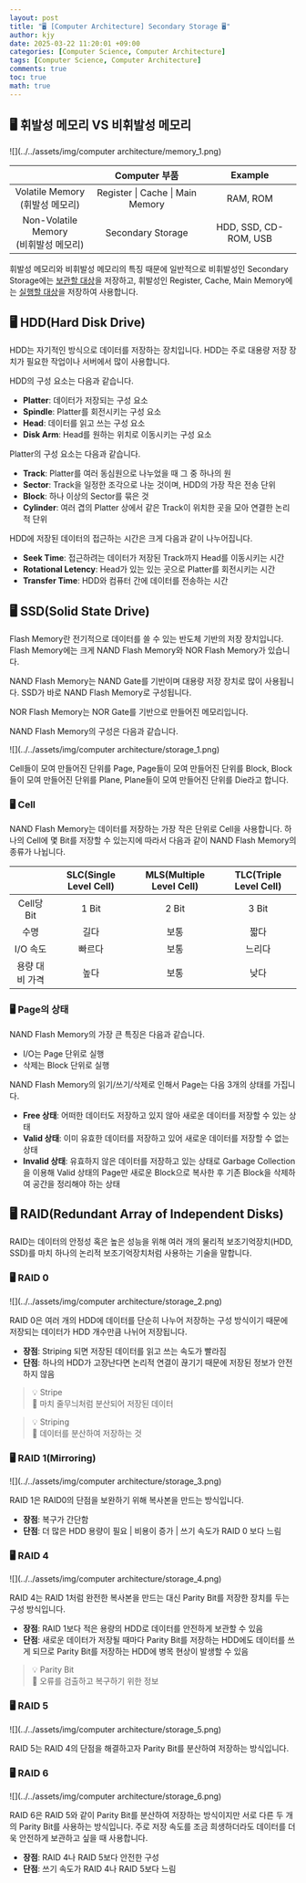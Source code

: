 ```yaml
---
layout: post
title: "🖥️ [Computer Architecture] Secondary Storage 🖥️"
author: kjy
date: 2025-03-22 11:20:01 +09:00
categories: [Computer Science, Computer Architecture]
tags: [Computer Science, Computer Architecture]
comments: true
toc: true
math: true
---
```


## 🖥️ 휘발성 메모리 VS 비휘발성 메모리

![](../../assets/img/computer architecture/memory_1.png)

|              | Computer 부품 | Example |
|:----------------------: | :----------:| :----------:|
| Volatile Memory <br/> (휘발성 메모리) | Register \| Cache \| Main Memory | RAM, ROM |
| Non-Volatile Memory <br/> (비휘발성 메모리) | Secondary Storage | HDD, SSD, CD-ROM, USB |

휘발성 메모리와 비휘발성 메모리의 특징 때문에 일반적으로 비휘발성인 Secondary Storage에는 <u>보관할 대상</u>을 저장하고, 휘발성인 Register, Cache, Main Memory에는 <u>실행할 대상</u>을 저장하여 사용합니다.

## 🖥️ HDD(Hard Disk Drive)

HDD는 자기적인 방식으로 데이터를 저장하는 장치입니다. HDD는 주로 대용량 저장 장치가 필요한 작업이나 서버에서 많이 사용합니다.

HDD의 구성 요소는 다음과 같습니다.
- **Platter**: 데이터가 저장되는 구성 요소
- **Spindle**: Platter를 회전시키는 구성 요소
- **Head**: 데이터를 읽고 쓰는 구성 요소
- **Disk Arm**: Head를 원하는 위치로 이동시키는 구성 요소

Platter의 구성 요소는 다음과 같습니다.
- **Track**: Platter를 여러 동심원으로 나누었을 때 그 중 하나의 원
- **Sector**: Track을 일정한 조각으로 나눈 것이며, HDD의 가장 작은 전송 단위
- **Block**: 하나 이상의 Sector를 묶은 것
- **Cylinder**: 여러 겹의 Platter 상에서 같은 Track이 위치한 곳을 모아 연결한 논리적 단위

HDD에 저장된 데이터의 접근하는 시간은 크게 다음과 같이 나누어집니다.
- **Seek Time**: 접근하려는 데이터가 저장된 Track까지 Head를 이동시키는 시간
- **Rotational Letency**: Head가 있는 있는 곳으로 Platter를 회전시키는 시간
- **Transfer Time**: HDD와 컴퓨터 간에 데이터를 전송하는 시간

## 🖥️ SSD(Solid State Drive)

Flash Memory란 전기적으로 데이터를 쓸 수 있는 반도체 기반의 저장 장치입니다. Flash Memory에는 크게 NAND Flash Memory와 NOR Flash Memory가 있습니다.

NAND Flash Memory는 NAND Gate를 기반이며 대용량 저장 장치로 많이 사용됩니다. SSD가 바로 NAND Flash Memory로 구성됩니다.

NOR Flash Memory는 NOR Gate를 기반으로 만들어진 메모리입니다.

NAND Flash Memory의 구성은 다음과 같습니다.

![](../../assets/img/computer architecture/storage_1.png)

Cell들이 모여 만들어진 단위를 Page, Page들이 모여 만들어진 단위를 Block, Block들이 모여 만들어진 단위를 Plane, Plane들이 모여 만들어진 단위를 Die라고 합니다.

### 🖥️ Cell

NAND Flash Memory는 데이터를 저장하는 가장 작은 단위로 Cell을 사용합니다. 하나의 Cell에 몇 Bit를 저장할 수 있는지에 따라서 다음과 같이 NAND Flash Memory의 종류가 나뉩니다.

|              | SLC(Single Level Cell) | MLS(Multiple Level Cell) | TLC(Triple Level Cell) |
|:----------------------: | :----------: | :----------: | :----------: |
| Cell당 Bit | 1 Bit | 2 Bit | 3 Bit |
| 수명 | 길다 | 보통 | 짧다 |
| I/O 속도 | 빠르다 | 보통 | 느리다 |
| 용량 대비 가격 | 높다 | 보통 | 낮다 |

### 🖥️ Page의 상태

NAND Flash Memory의 가장 큰 특징은 다음과 같습니다.

- I/O는 Page 단위로 실행
- 삭제는 Block 단위로 실행

NAND Flash Memory의 읽기/쓰기/삭제로 인해서 Page는 다음 $3$개의 상태를 가집니다.

- **Free 상태**: 어떠한 데이터도 저장하고 있지 않아 새로운 데이터를 저장할 수 있는 상태
- **Valid 상태**: 이미 유효한 데이터를 저장하고 있어 새로운 데이터를 저장할 수 없는 상태
- **Invalid 상태**: 유효하지 않은 데이터를 저장하고 있는 상태로 Garbage Collection을 이용해 Valid 상태의 Page만 새로운 Block으로 복사한 후 기존 Block을 삭제하여 공간을 정리해야 하는 상태

## 🖥️ RAID(Redundant Array of Independent Disks)

RAID는 데이터의 안정성 혹은 높은 성능을 위해 여러 개의 물리적 보조기억장치(HDD, SSD)를 마치 하나의 논리적 보조기억장치처럼 사용하는 기술을 말합니다.

### 🖥️ RAID $0$

![](../../assets/img/computer architecture/storage_2.png)

RAID $0$은 여러 개의 HDD에 데이터를 단순히 나누어 저장하는 구성 방식이기 때문에 저장되는 데이터가 HDD 개수만큼 나뉘어 저장됩니다.

- **장점**: Striping 되면 저장된 데이터를 읽고 쓰는 속도가 빨라짐
- **단점**: 하나의 HDD가 고장난다면 논리적 연결이 끊기기 때문에 저장된 정보가 안전하지 않음

> 💡 Stripe  
> 📢 마치 줄무늬처럼 분산되어 저장된 데이터

> 💡 Striping  
> 📢 데이터를 분산하여 저장하는 것

### 🖥️ RAID $1$(Mirroring)

![](../../assets/img/computer architecture/storage_3.png)

RAID $1$은 RAID0의 단점을 보완하기 위해 복사본을 만드는 방식입니다.

- **장점**: 복구가 간단함
- **단점**: 더 많은 HDD 용량이 필요 \| 비용이 증가 \| 쓰기 속도가 RAID $0$ 보다 느림

### 🖥️ RAID $4$

![](../../assets/img/computer architecture/storage_4.png)

RAID $4$는 RAID $1$처럼 완전한 복사본을 만드는 대신 Parity Bit를 저장한 장치를 두는 구성 방식입니다.

- **장점**: RAID $1$보다 적은 용량의 HDD로 데이터를 안전하게 보관할 수 있음
- **단점**: 새로운 데이터가 저장될 때마다 Parity Bit를 저장하는 HDD에도 데이터를 쓰게 되므로 Parity Bit를 저장하는 HDD에 병목 현상이 발생할 수 있음

> 💡 Parity Bit   
> 📢 오류를 검출하고 복구하기 위한 정보

### 🖥️ RAID $5$

![](../../assets/img/computer architecture/storage_5.png)

RAID $5$는 RAID $4$의 단점을 해결하고자 Parity Bit를 분산하여 저장하는 방식입니다.

### 🖥️ RAID $6$

![](../../assets/img/computer architecture/storage_6.png)

RAID $6$은 RAID $5$와 같이 Parity Bit를 분산하여 저장하는 방식이지만 서로 다른 두 개의 Parity Bit를 사용하는 방식입니다. 주로 저장 속도를 조금 희생하더라도 데이터를 더욱 안전하게 보관하고 싶을 때 사용합니다.

- **장점**: RAID $4$나 RAID $5$보다 안전한 구성
- **단점**: 쓰기 속도가 RAID $4$나 RAID $5$보다 느림